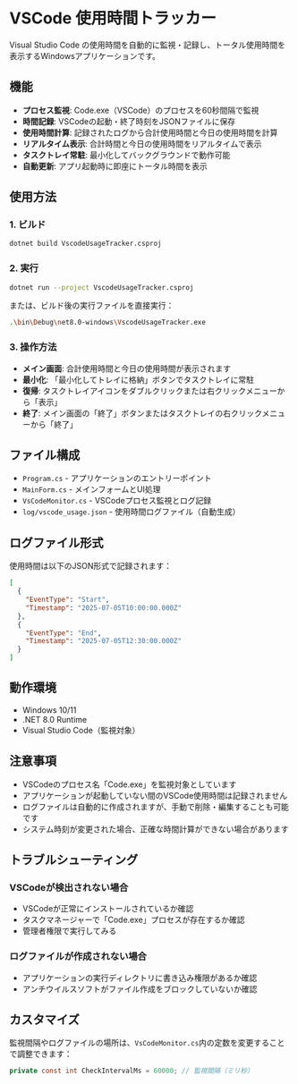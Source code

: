 # VSCode 使用時間トラッカー

Visual Studio Code の使用時間を自動的に監視・記録し、トータル使用時間を表示するWindowsアプリケーションです。

## 機能

- **プロセス監視**: Code.exe（VSCode）のプロセスを60秒間隔で監視
- **時間記録**: VSCodeの起動・終了時刻をJSONファイルに保存
- **使用時間計算**: 記録されたログから合計使用時間と今日の使用時間を計算
- **リアルタイム表示**: 合計時間と今日の使用時間をリアルタイムで表示
- **タスクトレイ常駐**: 最小化してバックグラウンドで動作可能
- **自動更新**: アプリ起動時に即座にトータル時間を表示

## 使用方法

### 1. ビルド
```bash
dotnet build VscodeUsageTracker.csproj
```

### 2. 実行
```bash
dotnet run --project VscodeUsageTracker.csproj
```

または、ビルド後の実行ファイルを直接実行：
```bash
.\bin\Debug\net8.0-windows\VscodeUsageTracker.exe
```

### 3. 操作方法

- **メイン画面**: 合計使用時間と今日の使用時間が表示されます
- **最小化**: 「最小化してトレイに格納」ボタンでタスクトレイに常駐
- **復帰**: タスクトレイアイコンをダブルクリックまたは右クリックメニューから「表示」
- **終了**: メイン画面の「終了」ボタンまたはタスクトレイの右クリックメニューから「終了」

## ファイル構成

- `Program.cs` - アプリケーションのエントリーポイント
- `MainForm.cs` - メインフォームとUI処理
- `VsCodeMonitor.cs` - VSCodeプロセス監視とログ記録
- `log/vscode_usage.json` - 使用時間ログファイル（自動生成）

## ログファイル形式

使用時間は以下のJSON形式で記録されます：

```json
[
  {
    "EventType": "Start",
    "Timestamp": "2025-07-05T10:00:00.000Z"
  },
  {
    "EventType": "End", 
    "Timestamp": "2025-07-05T12:30:00.000Z"
  }
]
```

## 動作環境

- Windows 10/11
- .NET 8.0 Runtime
- Visual Studio Code（監視対象）

## 注意事項

- VSCodeのプロセス名「Code.exe」を監視対象としています
- アプリケーションが起動していない間のVSCode使用時間は記録されません
- ログファイルは自動的に作成されますが、手動で削除・編集することも可能です
- システム時刻が変更された場合、正確な時間計算ができない場合があります

## トラブルシューティング

### VSCodeが検出されない場合
- VSCodeが正常にインストールされているか確認
- タスクマネージャーで「Code.exe」プロセスが存在するか確認
- 管理者権限で実行してみる

### ログファイルが作成されない場合
- アプリケーションの実行ディレクトリに書き込み権限があるか確認
- アンチウイルスソフトがファイル作成をブロックしていないか確認

## カスタマイズ

監視間隔やログファイルの場所は、`VsCodeMonitor.cs`内の定数を変更することで調整できます：

```csharp
private const int CheckIntervalMs = 60000; // 監視間隔（ミリ秒）
```

